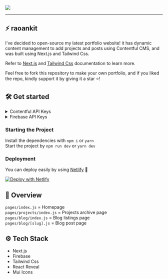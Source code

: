 ![](https://github.com/therogersak/portfolie-using-next-js/blob/main/portfolio.png?raw=true)

---

## ⚡ raoankit

I've decided to open-source my latest portfolio website! it has dynamic content management to add projects and posts using Contentful CMS, and was built using Next.js and Tailwind Css.

Refer to [Next.js](https://nextjs.org/docs/) and [Tailwind Css](https://tailwindcss.com/) documentation to learn more.

Feel free to fork this repository to make your own portfolio, and if you liked the repo, kindly support it by giving it a star ⭐!

## 🛠 Get started


<details>
<summary>Contentful API Keys</summary>
<p>
<br>
1. Create a <a href="https://www.contentful.com/sign-up/">Contentful</a> account <br>
2. Add a Community Space (It's free!)  <br>
3. Choose "I create content"  <br>
4. Go to content model and start to add content type  <br>

> 📌  In this portfolio website, it has 5 Content type which is:
> 1. Articles
> 2. Featured Projects
> 3. Projects
> 4. Introduction
> 5. ContactMe
>



6. Go to settings -> API Keys -> Content Delivery / Preview tokens -> "Your space name"
copy the Space ID and Content Delivery API access token  <br>
7. Put it into the environment variables according to `.env.example` and you're all set! <br>
</p>
</details>

<details>
<summary>Firebase API Keys</summary>
<p>
  <br>
  1. Create a <a href="https://console.firebase.google.com/">Firebase</a> project <br>
2. After setting things up you'll get the API keys, save those. <br>
3. Go to Firestore Database <br>
4. Add a collection named <code>views</code> <br>
  5. Then, put those API Keys before according to the <code>.env.example</code> and that's it!<br> 
</p>
</details>



### Starting the Project
Install the dependencies with `npm i` or `yarn`  
Start the project by `npm run dev` or `yarn dev`  
  
### Deployment
You can deploy easily by using [Netlify](https://netlify.com/) 🎉  
  
[![Deploy with Netlify](https://vercel.com/button)](https://vercel.com/new/git/external?repository-url=https%3A%2F%2Fgithub.com%2Fabdulrcs%2Fabdulrahman.id)

## 📌 Overview
`pages/index.js` = Homepage  
`pages/projects/index.js` = Projects archive page  
`pages/blog/index.js` = Blog listings page  
`pages/blog/[slug].js` = Blog post page   

## ⚙ Tech Stack
- Next.js
- Firebase
- Tailwind Css
- React Reveal
- Mui Icons

